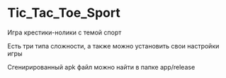 # Tic_Tac_Toe_Sport
Игра крестики-нолики с темой спорт

Есть три типа сложности, а также можно установить свои настройки игры

Сгенирированный apk файл можно найти в папке app/release
